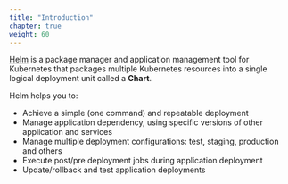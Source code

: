 ```yaml
---
title: "Introduction"
chapter: true
weight: 60
---
```


[Helm](https://helm.sh/) is a package manager and application management tool
for Kubernetes that packages multiple Kubernetes resources into a single logical
deployment unit called a **Chart**.

Helm helps you to:

- Achieve a simple (one command) and repeatable deployment
- Manage application dependency, using specific versions of other application and services
- Manage multiple deployment configurations: test, staging, production and others
- Execute post/pre deployment jobs during application deployment
- Update/rollback and test application deployments
